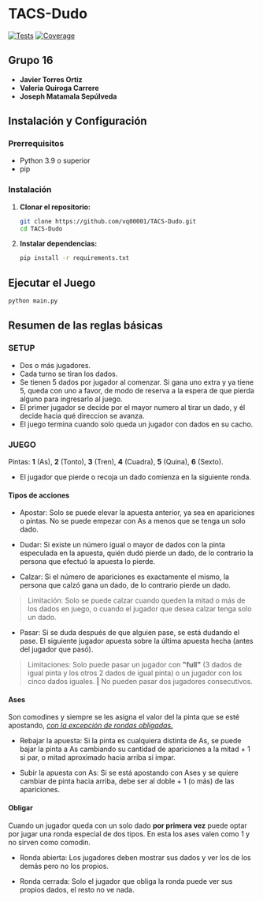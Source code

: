 # TACS-Dudo

[![Tests](https://github.com/vq00001/TACS-Dudo/actions/workflows/tests.yml/badge.svg)](https://github.com/vq00001/TACS-Dudo/actions)
[![Coverage](https://img.shields.io/badge/coverage-check%20latest-blue)](https://github.com/vq00001/TACS-Dudo)

## Grupo 16

- **Javier Torres Ortiz**
- **Valeria Quiroga Carrere** 
- **Joseph Matamala Sepúlveda**

## Instalación y Configuración

### Prerrequisitos

- Python 3.9 o superior
- pip

### Instalación

1. **Clonar el repositorio:**
   ```bash
   git clone https://github.com/vq00001/TACS-Dudo.git
   cd TACS-Dudo
   ```

2. **Instalar dependencias:**
   ```bash
   pip install -r requirements.txt
   ```

## Ejecutar el Juego
```bash
python main.py
```
## Resumen de las reglas básicas
### SETUP
- Dos o más jugadores.
- Cada turno se tiran los dados.
- Se tienen 5 dados por jugador al comenzar. Si gana uno extra y ya tiene 5, queda con uno a favor, de modo de reserva a la espera de que pierda alguno para ingresarlo al juego.
- El primer jugador se decide por el mayor numero al tirar un dado, y él decide hacia qué direccion se avanza. 
- El juego termina cuando solo queda un jugador con dados en su cacho.

### JUEGO
Pintas: **1** (As), **2** (Tonto), **3** (Tren), **4** (Cuadra), **5** (Quina), **6** (Sexto). 

- El jugador que pierde o recoja un dado comienza en la siguiente ronda.

#### Tipos de acciones

- Apostar: Solo se puede elevar la apuesta anterior, ya sea en apariciones o pintas. No se puede empezar con As a menos que se tenga un solo dado.

- Dudar: Si existe un número igual o mayor de dados con la pinta especulada en la apuesta, quién dudó pierde un dado, de lo contrario la persona que efectuó la apuesta lo pierde. 

- Calzar: Si el número de apariciones es exactamente el mismo, la persona que calzó gana un dado, de lo contrario pierde un dado. 
> Limitación: Solo se puede calzar cuando queden la mitad o más de los dados en juego, o cuando el jugador que desea calzar tenga solo un dado.</i> 

- Pasar: Si se duda después de que alguien pase, se está dudando el pase. El siguiente jugador apuesta sobre la última apuesta hecha (antes del jugador que pasó). 
>Limitaciones: Solo puede pasar un jugador con <b>"full"</b> (3 dados de igual pinta y los otros 2 dados de igual pinta) o un jugador con los cinco dados iguales. **|** No pueden pasar dos jugadores consecutivos.</i>

#### Ases
Son comodines y siempre se les asigna el valor del la pinta que se esté apostando, <u><i>con la excepción de rondas obligadas.</i></u>

- Rebajar la apuesta: Si la pinta es cualquiera distinta de As, se puede bajar la pinta a As cambiando su cantidad de apariciones a la mitad + 1 si par, o mitad aproximado hacia arriba si impar. 

- Subir la apuesta con As: Si se está apostando con Ases y se quiere cambiar de pinta hacia arriba, debe ser al doble + 1 (o más) de las apariciones.

#### Obligar
Cuando un jugador queda con un solo dado **por primera vez** puede optar por jugar una ronda especial de dos tipos. En esta los ases valen como 1 y no sirven como comodin.    

- Ronda abierta: Los jugadores deben mostrar sus dados y ver los de los demás pero no los propios. 

- Ronda cerrada: Solo el jugador que obliga la ronda puede ver sus propios dados, el resto no ve nada.
